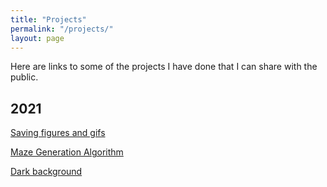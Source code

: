 ```yaml
---
title: "Projects"
permalink: "/projects/"
layout: page
---
```


Here are links to some of the projects I have done that I can share with the public. 

## 2021

[Saving figures and gifs](https://github.com/tulimid1/savingFigures_matlabPython)

[Maze Generation Algorithm](https://tulimid1.github.io/Maze_Task/)

[Dark background](https://tulimid1.github.io/darkBackground_matlab/)
